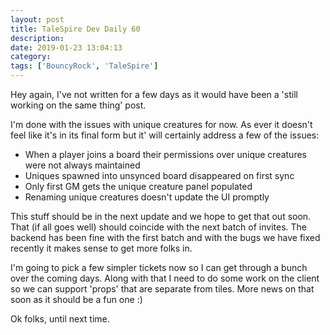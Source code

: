 ```yaml
---
layout: post
title: TaleSpire Dev Daily 60
description:
date: 2019-01-23 13:04:13
category:
tags: ['BouncyRock', 'TaleSpire']
---
```


Hey again, I've not written for a few days as it would have been a 'still working on the same thing' post.

I'm done with the issues with unique creatures for now. As ever it doesn't feel like it's in its final form but it' will certainly address a few of the issues:

- When a player joins a board their permissions over unique creatures were not always maintained
- Uniques spawned into unsynced board disappeared on first sync
- Only first GM gets the unique creature panel populated
- Renaming unique creatures doesn't update the UI promptly

This stuff should be in the next update and we hope to get that out soon. That (if all goes well) should coincide with the next batch of invites. The backend has been fine with the first batch and with the bugs we have fixed recently it makes sense to get more folks in.

I'm going to pick a few simpler tickets now so I can get through a bunch over the coming days. Along with that I need to do some work on the client so we can support 'props' that are separate from tiles. More news on that soon as it should be a fun one :)

Ok folks, until next time.
